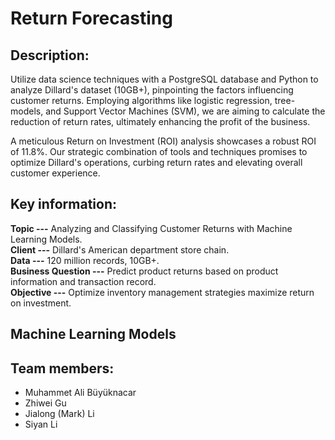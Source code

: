 # Return Forecasting  

## Description:
Utilize data science techniques with a PostgreSQL database and Python to analyze Dillard's dataset (10GB+), pinpointing the factors influencing customer returns. Employing algorithms like logistic regression, tree-models, and Support Vector Machines (SVM), we are aiming to calculate the reduction of return rates, ultimately enhancing the profit of the business. 

A meticulous Return on Investment (ROI) analysis showcases a robust ROI of 11.8%. Our strategic combination of tools and techniques promises to optimize Dillard's operations, curbing return rates and elevating overall customer experience.

## Key information:
**Topic ---** Analyzing and Classifying Customer Returns with Machine Learning Models.  
**Client ---** Dillard's American department store chain.  
**Data ---** 120 million records, 10GB+.  
**Business Question ---** Predict product returns based on product information and transaction record.  
**Objective ---** Optimize inventory management strategies maximize return on investment.

## Machine Learning Models


## Team members:
* Muhammet Ali Büyüknacar
* Zhiwei Gu
* Jialong (Mark) Li
* Siyan Li
